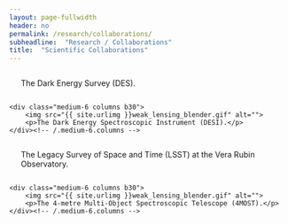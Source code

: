 ```yaml
---
layout: page-fullwidth
header: no
permalink: /research/collaborations/
subheadline:  "Research / Collaborations"
title:  "Scientific Collaborations"
---
```

<div class="row t60">
    <div class="medium-6 columns b30">
        <img src="{{ site.urlimg }}animation_expansion_cropped.gif" alt="">
        <p>The Dark Energy Survey (DES).</p>
    </div><!-- /.medium-6.columns -->

    <div class="medium-6 columns b30">
        <img src="{{ site.urlimg }}weak_lensing_blender.gif" alt="">
        <p>The Dark Energy Spectroscopic Instrument (DESI).</p>
    </div><!-- /.medium-6.columns -->
</div><!-- /.row -->

<div class="row t60">
    <div class="medium-6 columns b30">
        <img src="{{ site.urlimg }}animation_expansion_cropped.gif" alt="">
        <p>The Legacy Survey of Space and Time (LSST) at the Vera Rubin Observatory.</p>
    </div><!-- /.medium-6.columns -->

    <div class="medium-6 columns b30">
        <img src="{{ site.urlimg }}weak_lensing_blender.gif" alt="">
        <p>The 4-metre Multi-Object Spectroscopic Telescope (4MOST).</p>
    </div><!-- /.medium-6.columns -->
</div><!-- /.row -->
